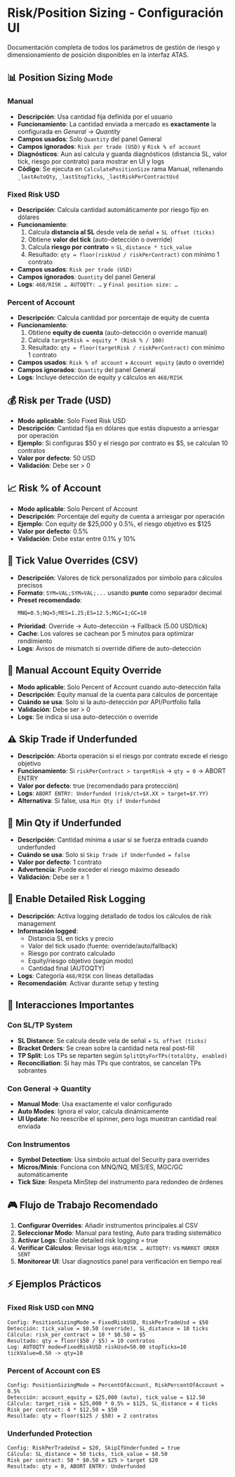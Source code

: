 # Risk/Position Sizing - Configuración UI

Documentación completa de todos los parámetros de gestión de riesgo y dimensionamiento de posición disponibles en la interfaz ATAS.

## 📊 Position Sizing Mode

### Manual
- **Descripción**: Usa cantidad fija definida por el usuario
- **Funcionamiento**: La cantidad enviada a mercado es **exactamente** la configurada en *General → Quantity*
- **Campos usados**: Solo `Quantity` del panel General
- **Campos ignorados**: `Risk per trade (USD)` y `Risk % of account`
- **Diagnósticos**: Aun así calcula y guarda diagnósticos (distancia SL, valor tick, riesgo por contrato) para mostrar en UI y logs
- **Código**: Se ejecuta en `CalculatePositionSize` rama Manual, rellenando `_lastAutoQty`, `_lastStopTicks`, `_lastRiskPerContractUsd`

### Fixed Risk USD
- **Descripción**: Calcula cantidad automáticamente por riesgo fijo en dólares
- **Funcionamiento**:
  1. Calcula **distancia al SL** desde vela de señal + `SL offset (ticks)`
  2. Obtiene **valor del tick** (auto-detección o override)
  3. Calcula **riesgo por contrato** = `SL_distance * tick_value`
  4. Resultado: `qty = floor(riskUsd / riskPerContract)` con mínimo 1 contrato
- **Campos usados**: `Risk per trade (USD)`
- **Campos ignorados**: `Quantity` del panel General
- **Logs**: `468/RISK … AUTOQTY: …` y `Final position size: …`

### Percent of Account
- **Descripción**: Calcula cantidad por porcentaje de equity de cuenta
- **Funcionamiento**:
  1. Obtiene **equity de cuenta** (auto-detección o override manual)
  2. Calcula `targetRisk = equity * (Risk % / 100)`
  3. Resultado: `qty = floor(targetRisk / riskPerContract)` con mínimo 1 contrato
- **Campos usados**: `Risk % of account` + `Account equity` (auto o override)
- **Campos ignorados**: `Quantity` del panel General
- **Logs**: Incluye detección de equity y cálculos en `468/RISK`

## 💰 Risk per Trade (USD)
- **Modo aplicable**: Solo Fixed Risk USD
- **Descripción**: Cantidad fija en dólares que estás dispuesto a arriesgar por operación
- **Ejemplo**: Si configuras $50 y el riesgo por contrato es $5, se calculan 10 contratos
- **Valor por defecto**: 50 USD
- **Validación**: Debe ser > 0

## 📈 Risk % of Account
- **Modo aplicable**: Solo Percent of Account
- **Descripción**: Porcentaje del equity de cuenta a arriesgar por operación
- **Ejemplo**: Con equity de $25,000 y 0.5%, el riesgo objetivo es $125
- **Valor por defecto**: 0.5%
- **Validación**: Debe estar entre 0.1% y 10%

## 🎯 Tick Value Overrides (CSV)
- **Descripción**: Valores de tick personalizados por símbolo para cálculos precisos
- **Formato**: `SYM=VAL;SYM=VAL;...` usando **punto** como separador decimal
- **Preset recomendado**:
  ```
  MNQ=0.5;NQ=5;MES=1.25;ES=12.5;MGC=1;GC=10
  ```
- **Prioridad**: Override → Auto-detección → Fallback (5.00 USD/tick)
- **Cache**: Los valores se cachean por 5 minutos para optimizar rendimiento
- **Logs**: Avisos de mismatch si override difiere de auto-detección

## 💼 Manual Account Equity Override
- **Modo aplicable**: Solo Percent of Account cuando auto-detección falla
- **Descripción**: Equity manual de la cuenta para cálculos de porcentaje
- **Cuándo se usa**: Solo si la auto-detección por API/Portfolio falla
- **Validación**: Debe ser > 0
- **Logs**: Se indica si usa auto-detección o override

## ⚠️ Skip Trade if Underfunded
- **Descripción**: Aborta operación si el riesgo por contrato excede el riesgo objetivo
- **Funcionamiento**: Si `riskPerContract > targetRisk` → `qty = 0` → ABORT ENTRY
- **Valor por defecto**: true (recomendado para protección)
- **Logs**: `ABORT ENTRY: Underfunded (risk/ct=$X.XX > target=$Y.YY)`
- **Alternativa**: Si false, usa `Min Qty if Underfunded`

## 🔢 Min Qty if Underfunded
- **Descripción**: Cantidad mínima a usar si se fuerza entrada cuando underfunded
- **Cuándo se usa**: Solo si `Skip Trade if Underfunded = false`
- **Valor por defecto**: 1 contrato
- **Advertencia**: Puede exceder el riesgo máximo deseado
- **Validación**: Debe ser ≥ 1

## 📝 Enable Detailed Risk Logging
- **Descripción**: Activa logging detallado de todos los cálculos de risk management
- **Información logged**:
  - Distancia SL en ticks y precio
  - Valor del tick usado (fuente: override/auto/fallback)
  - Riesgo por contrato calculado
  - Equity/riesgo objetivo (según modo)
  - Cantidad final (AUTOQTY)
- **Logs**: Categoría `468/RISK` con líneas detalladas
- **Recomendación**: Activar durante setup y testing

## 🔄 Interacciones Importantes

### Con SL/TP System
- **SL Distance**: Se calcula desde vela de señal + `SL offset (ticks)`
- **Bracket Orders**: Se crean sobre la cantidad neta real post-fill
- **TP Split**: Los TPs se reparten según `SplitQtyForTPs(totalQty, enabled)`
- **Reconciliation**: Si hay más TPs que contratos, se cancelan TPs sobrantes

### Con General → Quantity
- **Manual Mode**: Usa exactamente el valor configurado
- **Auto Modes**: Ignora el valor, calcula dinámicamente
- **UI Update**: No reescribe el spinner, pero logs muestran cantidad real enviada

### Con Instrumentos
- **Symbol Detection**: Usa símbolo actual del Security para overrides
- **Micros/Minis**: Funciona con MNQ/NQ, MES/ES, MGC/GC automáticamente
- **Tick Size**: Respeta MinStep del instrumento para redondeo de órdenes

## 🎮 Flujo de Trabajo Recomendado

1. **Configurar Overrides**: Añadir instrumentos principales al CSV
2. **Seleccionar Modo**: Manual para testing, Auto para trading sistemático
3. **Activar Logs**: Enable detailed risk logging = true
4. **Verificar Cálculos**: Revisar logs `468/RISK … AUTOQTY:` vs `MARKET ORDER SENT`
5. **Monitorear UI**: Usar diagnostics panel para verificación en tiempo real

## ⚡ Ejemplos Prácticos

### Fixed Risk USD con MNQ
```
Config: PositionSizingMode = FixedRiskUSD, RiskPerTradeUsd = $50
Detección: tick_value = $0.50 (override), SL_distance = 10 ticks
Cálculo: risk_per_contract = 10 * $0.50 = $5
Resultado: qty = floor($50 / $5) = 10 contratos
Log: AUTOQTY mode=FixedRiskUSD riskUsd=50.00 stopTicks=10 tickValue=0.50 -> qty=10
```

### Percent of Account con ES
```
Config: PositionSizingMode = PercentOfAccount, RiskPercentOfAccount = 0.5%
Detección: account_equity = $25,000 (auto), tick_value = $12.50
Cálculo: target_risk = $25,000 * 0.5% = $125, SL_distance = 4 ticks
Risk per contract: 4 * $12.50 = $50
Resultado: qty = floor($125 / $50) = 2 contratos
```

### Underfunded Protection
```
Config: RiskPerTradeUsd = $20, SkipIfUnderfunded = true
Cálculo: SL_distance = 50 ticks, tick_value = $0.50
Risk per contract: 50 * $0.50 = $25 > target $20
Resultado: qty = 0, ABORT ENTRY: Underfunded
```